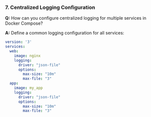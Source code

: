 
### 7. Centralized Logging Configuration

**Q:** How can you configure centralized logging for multiple services in Docker Compose?

**A:** Define a common logging configuration for all services:

```yaml
version: '3'
services:
  web:
    image: nginx
    logging:
      driver: "json-file"
      options:
        max-size: "10m"
        max-file: "3"
  app:
    image: my_app
    logging:
      driver: "json-file"
      options:
        max-size: "10m"
        max-file: "3"
